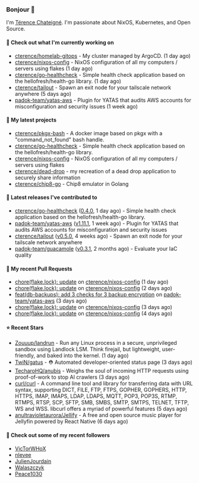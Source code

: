 ### Bonjour 👋

I'm [Térence Chateigné](https://www.terence.cloud). I'm passionate about NixOS, Kubernetes, and Open Source.

#### 👷 Check out what I'm currently working on

- [cterence/homelab-gitops](https://github.com/cterence/homelab-gitops) - My cluster managed by ArgoCD. (1 day ago)
- [cterence/nixos-config](https://github.com/cterence/nixos-config) - NixOS configuration of all my computers / servers using flakes (1 day ago)
- [cterence/go-healthcheck](https://github.com/cterence/go-healthcheck) - Simple health check application based on the hellofresh/health-go library. (1 day ago)
- [cterence/tailout](https://github.com/cterence/tailout) - Spawn an exit node for your tailscale network anywhere (5 days ago)
- [padok-team/yatas-aws](https://github.com/padok-team/yatas-aws) - Plugin for YATAS that audits AWS accounts for misconfiguration and security issues (1 week ago)

#### 🌱 My latest projects

- [cterence/pkgx-bash](https://github.com/cterence/pkgx-bash) - A docker image based on pkgx with a &#34;command_not_found&#34; bash handle.
- [cterence/go-healthcheck](https://github.com/cterence/go-healthcheck) - Simple health check application based on the hellofresh/health-go library.
- [cterence/nixos-config](https://github.com/cterence/nixos-config) - NixOS configuration of all my computers / servers using flakes
- [cterence/dead-drop](https://github.com/cterence/dead-drop) - my recreation of a dead drop application to securely share information
- [cterence/chip8-go](https://github.com/cterence/chip8-go) - Chip8 emulator in Golang

#### 🔭 Latest releases I've contributed to

- [cterence/go-healthcheck](https://github.com/cterence/go-healthcheck) ([0.4.0](https://github.com/cterence/go-healthcheck/releases/tag/0.4.0), 1 day ago) - Simple health check application based on the hellofresh/health-go library.
- [padok-team/yatas-aws](https://github.com/padok-team/yatas-aws) ([v1.11.1](https://github.com/padok-team/yatas-aws/releases/tag/v1.11.1), 1 week ago) - Plugin for YATAS that audits AWS accounts for misconfiguration and security issues
- [cterence/tailout](https://github.com/cterence/tailout) ([v0.5.0](https://github.com/cterence/tailout/releases/tag/v0.5.0), 4 weeks ago) - Spawn an exit node for your tailscale network anywhere
- [padok-team/guacamole](https://github.com/padok-team/guacamole) ([v0.3.1](https://github.com/padok-team/guacamole/releases/tag/v0.3.1), 2 months ago) - Evaluate your IaC quality

#### 🔨 My recent Pull Requests

- [chore(flake.lock): update](https://github.com/cterence/nixos-config/pull/140) on [cterence/nixos-config](https://github.com/cterence/nixos-config) (1 day ago)
- [chore(flake.lock): update](https://github.com/cterence/nixos-config/pull/139) on [cterence/nixos-config](https://github.com/cterence/nixos-config) (2 days ago)
- [feat(db-backups): add 3 checks for 3 backup encryption](https://github.com/padok-team/yatas-aws/pull/203) on [padok-team/yatas-aws](https://github.com/padok-team/yatas-aws) (3 days ago)
- [chore(flake.lock): update](https://github.com/cterence/nixos-config/pull/138) on [cterence/nixos-config](https://github.com/cterence/nixos-config) (3 days ago)
- [chore(flake.lock): update](https://github.com/cterence/nixos-config/pull/137) on [cterence/nixos-config](https://github.com/cterence/nixos-config) (4 days ago)

#### ⭐ Recent Stars

- [Zouuup/landrun](https://github.com/Zouuup/landrun) - Run any Linux process in a secure, unprivileged sandbox using Landlock LSM. Think firejail, but lightweight, user-friendly, and baked into the kernel. (1 day ago)
- [TwiN/gatus](https://github.com/TwiN/gatus) - ⛑ Automated developer-oriented status page (3 days ago)
- [TecharoHQ/anubis](https://github.com/TecharoHQ/anubis) - Weighs the soul of incoming HTTP requests using proof-of-work to stop AI crawlers (3 days ago)
- [curl/curl](https://github.com/curl/curl) - A command line tool and library for transferring data with URL syntax, supporting DICT, FILE, FTP, FTPS, GOPHER, GOPHERS, HTTP, HTTPS, IMAP, IMAPS, LDAP, LDAPS, MQTT, POP3, POP3S, RTMP, RTMPS, RTSP, SCP, SFTP, SMB, SMBS, SMTP, SMTPS, TELNET, TFTP, WS and WSS. libcurl offers a myriad of powerful features (5 days ago)
- [anultravioletaurora/Jellify](https://github.com/anultravioletaurora/Jellify) - A free and open source music player for Jellyfin powered by React Native (6 days ago)

#### 👯 Check out some of my recent followers

- [VicTorWHoX](https://github.com/VicTorWHoX)
- [nlevee](https://github.com/nlevee)
- [JulienJourdain](https://github.com/JulienJourdain)
- [Walaszczyk](https://github.com/Walaszczyk)
- [Peace1030](https://github.com/Peace1030)
